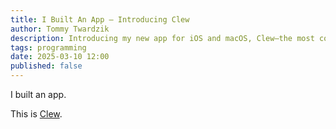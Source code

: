 ```yaml
---
title: I Built An App — Introducing Clew
author: Tommy Twardzik
description: Introducing my new app for iOS and macOS, Clew—the most convenient way to save all your favorite and important highlights from reading, watching, listening, and more
tags: programming
date: 2025-03-10 12:00
published: false
---
```


I built an app.

This is [Clew](https://getclew.com).